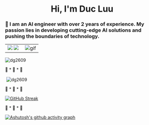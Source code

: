 <h1 align="center">Hi, I'm Duc Luu</h1>
<h3 align="left">🧠 I am an AI engineer with over 2 years of experience. My passion lies in developing cutting-edge AI solutions and pushing the boundaries of technology.</h3>

<table>
<tr>
  <td width="48%">
    <img src="https://github-readme-stats.vercel.app/api?username=DG2609&show_icons=true&hide=contribs,issues&hide_border=true" />
    <img src="https://github-readme-stats.vercel.app/api/top-langs/?username=DG2609&layout=compact&show_icons=true&hide_border=true" />
  </td>
  <td width="52%"><img alt="gif" align="right" src=".github/assets/coding-freak.gif"/></td>
</tr>
<table>

<p align="left"> <img src="https://komarev.com/ghpvc/?username=dg2609&label=Profile%20views&color=0e75b6&style=flat" alt="dg2609" /> </p>

🚀 * 🚀 * 🚀

<p>&nbsp;<img align="center" src="https://github-readme-stats.vercel.app/api?username=dg2609&show_icons=true&locale=en&theme=tokyonight&hide_border=true" alt="dg2609" /></p>

🚀 * 🚀 * 🚀

[![GitHub Streak](https://streak-stats.demolab.com?user=DG2609&theme=tokyonight&hide_border=true)](https://git.io/streak-stats)

🚀 * 🚀 * 🚀

[![Ashutosh's github activity graph](https://github-readme-activity-graph.vercel.app/graph?username=DG2609&theme=tokyo-night)](https://github.com/ashutosh00710/github-readme-activity-graph)
